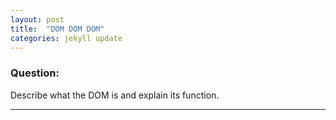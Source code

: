 ```yaml
---
layout: post
title:  "DOM DOM DOM"
categories: jekyll update
---
```


### Question:
Describe what the DOM is and explain its function.

<hr>
